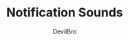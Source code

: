 ---
title: Notification Sounds
author: DevilBro
description_markdown: >-
  Let's you change the default sounds with your own sounds. You can add your own sounds in the plugin settkngs either via file or url.
github: https://github.com/mwittrien/
download: https://github.com/mwittrien/BetterDiscordAddons/tree/master/Plugins/NotificationSounds
support: https://discord.gg/Z7PBux5
tags:
layout: product
ghcommentid: 49
---